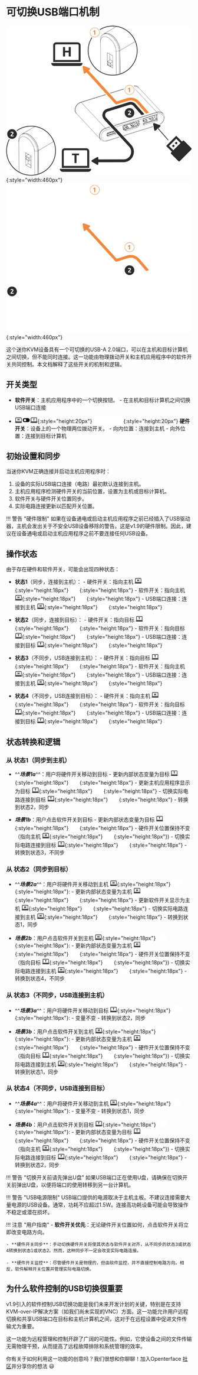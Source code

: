 # 可切换USB端口机制

![switch-graphics](images/product/switch-graphics.svg#only-light){:style="width:460px"}
![switch-graphics](images/product/switch-graphics_1.svg#only-dark){:style="width:460px"}

这个迷你KVM设备具有一个可切换的USB-A 2.0端口，可以在主机和目标计算机之间切换，但不能同时连接。这一功能由物理拨动开关和主机应用程序中的软件开关共同控制。本文档解释了这些开关的机制和逻辑。

## 开关类型

- **软件开关**：主机应用程序中的一个切换按钮。
      - 在主机和目标计算机之间切换USB端口连接

- ![Toggle Switch](images/shell-icons/toggle-h-t.svg#only-light){:style="height:20px"} ![Toggle Switch](images/shell-icons/toggle-h-t_1.svg#only-dark){:style="height:20px"} **硬件开关**：设备上的一个物理两位拨动开关。
      - 向内位置：连接到主机
      - 向外位置：连接到目标计算机

## 初始设置和同步

当迷你KVM正确连接并启动主机应用程序时：

1. 设备的实际USB端口连接（电路）最初默认连接到主机。
2. 主机应用程序检测硬件开关的当前位置，设置为主机或目标计算机。
3. 软件开关与硬件开关位置同步。
4. 实际电路连接更新以匹配开关位置。

!!! 警告 "硬件限制"
    如果在设备通电或启动主机应用程序之前已经插入了USB驱动器，主机会发出关于不安全USB设备移除的警告。这是v1.9的硬件限制。因此，建议在设备通电或启动主机应用程序之前不要连接任何USB设备。

## 操作状态

由于存在硬件和软件开关，可能会出现四种状态：

- **状态1**（同步，连接到主机）：
      - 硬件开关：指向主机 ![host-computer](images/shell-icons/host-computer.svg#only-light){:style="height:18px"} ![host-computer](images/shell-icons/host-computer_1.svg#only-dark){:style="height:18px"}
      - 软件开关：指向主机 ![host-computer](images/shell-icons/host-computer.svg#only-light){:style="height:18px"} ![host-computer](images/shell-icons/host-computer_1.svg#only-dark){:style="height:18px"}
      - USB端口连接：连接到主机 ![host-computer](images/shell-icons/host-computer.svg#only-light){:style="height:18px"} ![host-computer](images/shell-icons/host-computer_1.svg#only-dark){:style="height:18px"}

- **状态2**（同步，连接到目标）：
      - 硬件开关：指向目标 ![target-computer](images/shell-icons/target-computer.svg#only-light){:style="height:18px"} ![target-computer](images/shell-icons/target-computer_1.svg#only-dark){:style="height:18px"}
      - 软件开关：指向目标 ![target-computer](images/shell-icons/target-computer.svg#only-light){:style="height:18px"} ![target-computer](images/shell-icons/target-computer_1.svg#only-dark){:style="height:18px"}
      - USB端口连接：连接到目标 ![target-computer](images/shell-icons/target-computer.svg#only-light){:style="height:18px"} ![target-computer](images/shell-icons/target-computer_1.svg#only-dark){:style="height:18px"}

- **状态3**（不同步，USB连接到主机）：
      - 硬件开关：指向目标 ![target-computer](images/shell-icons/target-computer.svg#only-light){:style="height:18px"} ![target-computer](images/shell-icons/target-computer_1.svg#only-dark){:style="height:18px"}
      - 软件开关：指向主机 ![host-computer](images/shell-icons/host-computer.svg#only-light){:style="height:18px"} ![host-computer](images/shell-icons/host-computer_1.svg#only-dark){:style="height:18px"}
      - USB端口连接：连接到主机 ![host-computer](images/shell-icons/host-computer.svg#only-light){:style="height:18px"} ![host-computer](images/shell-icons/host-computer_1.svg#only-dark){:style="height:18px"}

- **状态4**（不同步，USB连接到目标）：
      - 硬件开关：指向主机 ![host-computer](images/shell-icons/host-computer.svg#only-light){:style="height:18px"} ![host-computer](images/shell-icons/host-computer_1.svg#only-dark){:style="height:18px"}
      - 软件开关：指向目标 ![target-computer](images/shell-icons/target-computer.svg#only-light){:style="height:18px"} ![target-computer](images/shell-icons/target-computer_1.svg#only-dark){:style="height:18px"}
      - USB端口连接：连接到目标 ![target-computer](images/shell-icons/target-computer.svg#only-light){:style="height:18px"} ![target-computer](images/shell-icons/target-computer_1.svg#only-dark){:style="height:18px"}

## 状态转换和逻辑

### 从 **状态1**（同步到主机）

- ^^***场景1a***^^：用户将硬件开关移动到目标
      - 更新内部状态变量为目标 ![target-computer](images/shell-icons/target-computer.svg#only-light){:style="height:18px"} ![target-computer](images/shell-icons/target-computer_1.svg#only-dark){:style="height:18px"}
      - 更新主机应用程序显示为目标 ![target-computer](images/shell-icons/target-computer.svg#only-light){:style="height:18px"} ![target-computer](images/shell-icons/target-computer_1.svg#only-dark){:style="height:18px"}
      - 切换实际电路连接到目标 ![target-computer](images/shell-icons/target-computer.svg#only-light){:style="height:18px"} ![target-computer](images/shell-icons/target-computer_1.svg#only-dark){:style="height:18px"}
      - 转换到状态2，同步

- ***场景1b***：用户点击软件开关到目标
      - 更新内部状态变量为目标 ![target-computer](images/shell-icons/target-computer.svg#only-light){:style="height:18px"} ![target-computer](images/shell-icons/target-computer_1.svg#only-dark){:style="height:18px"}
      - 硬件开关位置保持不变（指向主机 ![host-computer](images/shell-icons/host-computer.svg#only-light){:style="height:18px"} ![host-computer](images/shell-icons/host-computer_1.svg#only-dark){:style="height:18px"})
      - 切换实际电路连接到目标 ![target-computer](images/shell-icons/target-computer.svg#only-light){:style="height:18px"} ![target-computer](images/shell-icons/target-computer_1.svg#only-dark){:style="height:18px"}
      - 转换到状态3，不同步

### 从 **状态2**（同步到目标）

- ^^***场景2a***^^：用户将硬件开关移动到主机 ![host-computer](images/shell-icons/host-computer.svg#only-light){:style="height:18px"} ![host-computer](images/shell-icons/host-computer_1.svg#only-dark){:style="height:18px"}:
      - 更新内部状态变量为主机 ![host-computer](images/shell-icons/host-computer.svg#only-light){:style="height:18px"} ![host-computer](images/shell-icons/host-computer_1.svg#only-dark){:style="height:18px"}
      - 更新软件开关显示为主机 ![host-computer](images/shell-icons/host-computer.svg#only-light){:style="height:18px"} ![host-computer](images/shell-icons/host-computer_1.svg#only-dark){:style="height:18px"}
      - 切换实际电路连接到主机 ![host-computer](images/shell-icons/host-computer.svg#only-light){:style="height:18px"} ![host-computer](images/shell-icons/host-computer_1.svg#only-dark){:style="height:18px"}
      - 转换到状态1，同步

- ***场景2b***：用户点击软件开关到主机 ![host-computer](images/shell-icons/host-computer.svg#only-light){:style="height:18px"} ![host-computer](images/shell-icons/host-computer_1.svg#only-dark){:style="height:18px"}:
      - 更新内部状态变量为主机 ![host-computer](images/shell-icons/host-computer.svg#only-light){:style="height:18px"} ![host-computer](images/shell-icons/host-computer_1.svg#only-dark){:style="height:18px"}
      - 硬件开关位置保持不变（指向目标 ![target-computer](images/shell-icons/target-computer.svg#only-light){:style="height:18px"} ![target-computer](images/shell-icons/target-computer_1.svg#only-dark){:style="height:18px"})
      - 切换实际电路连接到主机 ![host-computer](images/shell-icons/host-computer.svg#only-light){:style="height:18px"} ![host-computer](images/shell-icons/host-computer_1.svg#only-dark){:style="height:18px"}
      - 转换到状态4，不同步

### 从 **状态3**（不同步，USB连接到主机）

- ^^***场景3a***^^：用户将硬件开关移动到目标 ![target-computer](images/shell-icons/target-computer.svg#only-light){:style="height:18px"} ![target-computer](images/shell-icons/target-computer_1.svg#only-dark){:style="height:18px"}:
      - 变量不变
      - 转换到状态2，同步

- ***场景3b***：用户点击软件开关到主机 ![host-computer](images/shell-icons/host-computer.svg#only-light){:style="height:18px"} ![host-computer](images/shell-icons/host-computer_1.svg#only-dark){:style="height:18px"}:
      - 更新内部状态变量为主机 ![host-computer](images/shell-icons/host-computer.svg#only-light){:style="height:18px"} ![host-computer](images/shell-icons/host-computer_1.svg#only-dark){:style="height:18px"}
      - 硬件开关位置保持不变（指向目标 ![target-computer](images/shell-icons/target-computer.svg#only-light){:style="height:18px"} ![target-computer](images/shell-icons/target-computer_1.svg#only-dark){:style="height:18px"})
      - 切换实际电路连接到主机 ![host-computer](images/shell-icons/host-computer.svg#only-light){:style="height:18px"} ![host-computer](images/shell-icons/host-computer_1.svg#only-dark){:style="height:18px"}
      - 转换到状态1，同步

### 从 **状态4**（不同步，USB连接到目标）

- ^^***场景4a***^^：用户将硬件开关移动到主机 ![host-computer](images/shell-icons/host-computer.svg#only-light){:style="height:18px"} ![host-computer](images/shell-icons/host-computer_1.svg#only-dark){:style="height:18px"}:
      - 变量不变
      - 转换到状态1，同步

- ***场景4b***：用户点击软件开关到目标 ![target-computer](images/shell-icons/target-computer.svg#only-light){:style="height:18px"} ![target-computer](images/shell-icons/target-computer_1.svg#only-dark){:style="height:18px"}:
      - 更新内部状态变量为目标 ![target-computer](images/shell-icons/target-computer.svg#only-light){:style="height:18px"} ![target-computer](images/shell-icons/target-computer_1.svg#only-dark){:style="height:18px"}
      - 硬件开关位置保持不变（指向主机 ![host-computer](images/shell-icons/host-computer.svg#only-light){:style="height:18px"} ![host-computer](images/shell-icons/host-computer_1.svg#only-dark){:style="height:18px"})
      - 切换实际电路连接到目标 ![target-computer](images/shell-icons/target-computer.svg#only-light){:style="height:18px"} ![target-computer](images/shell-icons/target-computer_1.svg#only-dark){:style="height:18px"}
      - 转换到状态2，同步

!!! 警告 "切换开关前请先弹出U盘"
    如果USB端口正在使用U盘，请确保在切换开关前弹出U盘，以便将端口的使用转移到另一台计算机。

!!! 警告 "USB电源限制"
    USB端口提供的电源取决于主机主板。不建议连接需要大量电源的USB设备。通常，功耗不应超过1.5W。连接高功耗设备可能会导致操作不稳定或潜在损坏。

!!! 注意 "用户指南"
    - **软件开关优先**：无论硬件开关位置如何，点击软件开关将立即改变电路方向。

    - **硬件开关同步**：手动切换硬件开关将使其状态与软件开关对齐，从不同步的状态3或状态4转换到状态1或状态2。然而，这种同步不一定会改变实际电路连接。

    - **硬件开关监控**：尽管硬件开关是物理的，但由软件监控，并不直接控制电路方向。相反，软件解释开关位置并管理实际电路切换。

## 为什么软件控制的USB切换很重要

v1.9引入的软件控制USB切换功能是我们未来开发计划的关键，特别是在支持KVM-over-IP解决方案（如我们尚未实现的VNC）方面。这一功能允许用户远程切换和共享USB端口在目标和主机计算机之间，这对于在远程设置中促进文件传输尤为重要。

这一功能为远程管理和控制开辟了广阔的可能性。例如，它使设备之间的文件传输无需物理干预，从而提高了远程故障排除和系统管理的效率。

你有关于如何利用这一功能的创意吗？我们很想和你聊聊！加入Openterface [社区](/community/)并分享你的想法 😃
